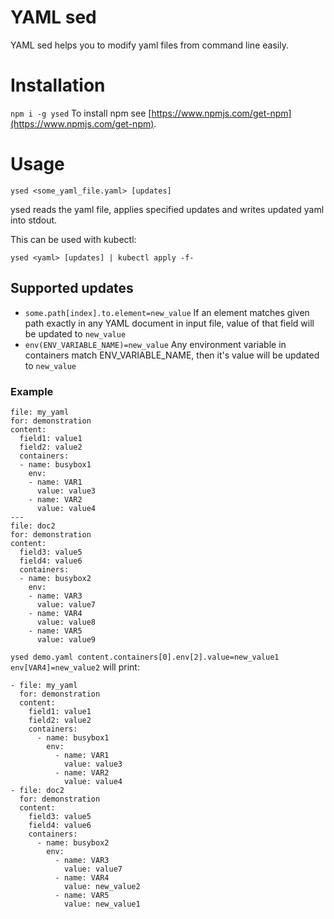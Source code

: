# YAML sed

YAML sed helps you to modify yaml files from command line easily.

# Installation

`npm i -g ysed`
To install npm see [https://www.npmjs.com/get-npm](https://www.npmjs.com/get-npm).

# Usage

`ysed <some_yaml_file.yaml> [updates]`

ysed reads the yaml file, applies specified updates and writes updated yaml into stdout.

This can be used with kubectl:

`ysed <yaml> [updates] | kubectl apply -f-`

## Supported updates

* `some.path[index].to.element=new_value`
If an element matches given path exactly in any YAML document in input file, value of that field will be updated to `new_value`
* `env(ENV_VARIABLE_NAME)=new_value`
Any environment variable in containers match ENV_VARIABLE_NAME, then it's value will be updated to `new_value`

### Example

```
file: my_yaml
for: demonstration
content:
  field1: value1
  field2: value2
  containers:
  - name: busybox1
    env:
    - name: VAR1
      value: value3
    - name: VAR2
      value: value4
---
file: doc2
for: demonstration
content:
  field3: value5
  field4: value6
  containers:
  - name: busybox2
    env:
    - name: VAR3
      value: value7
    - name: VAR4
      value: value8
    - name: VAR5
      value: value9
```

`ysed demo.yaml content.containers[0].env[2].value=new_value1 env[VAR4]=new_value2`
will print:
```
- file: my_yaml
  for: demonstration
  content:
    field1: value1
    field2: value2
    containers:
      - name: busybox1
        env:
          - name: VAR1
            value: value3
          - name: VAR2
            value: value4
- file: doc2
  for: demonstration
  content:
    field3: value5
    field4: value6
    containers:
      - name: busybox2
        env:
          - name: VAR3
            value: value7
          - name: VAR4
            value: new_value2
          - name: VAR5
            value: new_value1
```
